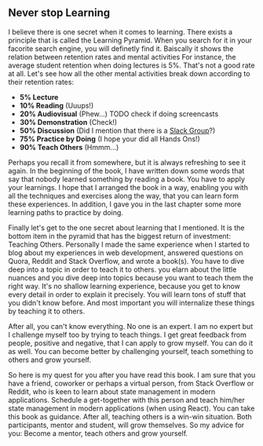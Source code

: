 ## Never stop Learning

I believe there is one secret when it comes to learning. There exists a principle that is called the Learning Pyramid. When you search for it in your facorite search engine, you will definetly find it. Baiscally it shows the relation between retention rates and mental activities For instance, the average student retention when doing lectures is 5%. That's not a good rate at all. Let's see how all the other mental activities break down according to their retention rates:

* **5% Lecture**
* **10% Reading** (Uuups!)
* **20% Audiovisual** (Phew...) TODO check if doing screencasts
* **30% Demonstration** (Check!)
* **50% Discussion** (Did I mention that there is a [Slack Group](https://slack-the-road-to-learn-react.wieruch.com/)?)
* **75% Practice by Doing** (I hope your did all Hands Ons!)
* **90% Teach Others** (Hmmm...)

Perhaps you recall it from somewhere, but it is always refreshing to see it again. In the beginning of the book, I have written down some words that say that nobody learned something by reading a book. You have to apply your learnings. I hope that I arranged the book in a way, enabling you with all the techniques and exercises along the way, that you can learn form these experiences. In addition, I gave you in the last chapter some more learning paths to practice by doing.

Finally let's get to the one secret about learning that I mentioned. It is the bottom item in the pyramid that has the biggest return of investment: Teaching Others. Personally I made the same experience when I started to blog about my experiences in web development, answered questions on Quora, Reddit and Stack Overflow, and wrote a book(s). You have to dive deep into a topic in order to teach it to others. you elarn about the little nuances and you dive deep into topics because you want to teach them the right way. It's no shallow learning experience, because you get to know every detail in order to explain it precisely. You will learn tons of stuff that you didn't know before. And most important you will internalize these things by teaching it to others.

After all, you can't know everything. No one is an expert. I am no expert but I challenge myself too by trying to teach things. I get great feedback from people, positive and negative, that I can apply to grow myself. You can do it as well. You can become better by challenging yourself, teach something to others and grow yourself.

So here is my quest for you after you have read this book. I am sure that you have a friend, coworker or perhaps a virtual person, from Stack Overflow or Reddit, who is keen to learn about state management in modern applications. Schedule a get-together with this person and teach him/her state management in modern applications (when using React). You can take this book as guidance. After all, teaching others is a win-win situation. Both participants, mentor and student, will grow themselves. So my advice for you: Become a mentor, teach others and grow yourself.
